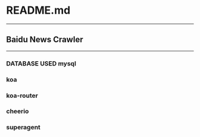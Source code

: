 # README.md
---
## Baidu News Crawler
---
### DATABASE USED mysql
### koa
### koa-router
### cheerio
### superagent
